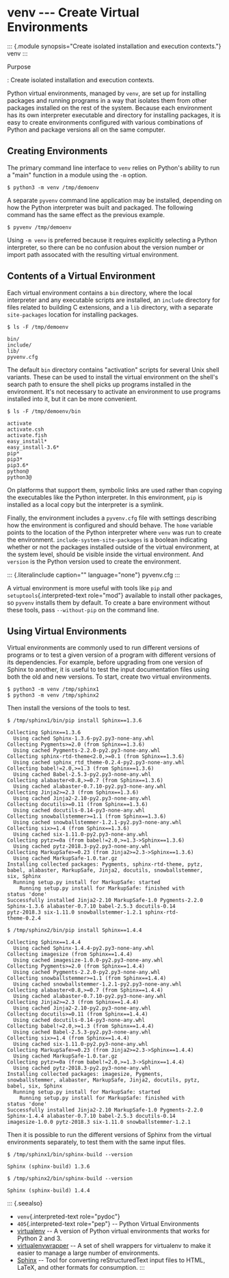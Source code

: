 venv \-\-- Create Virtual Environments
======================================

::: {.module synopsis="Create isolated installation and execution contexts."}
venv
:::

Purpose

:   Create isolated installation and execution contexts.

Python virtual environments, managed by `venv`, are set up for
installing packages and running programs in a way that isolates them
from other packages installed on the rest of the system. Because each
environment has its own interpreter executable and directory for
installing packages, it is easy to create environments configured with
various combinations of Python and package versions all on the same
computer.

Creating Environments
---------------------

The primary command line interface to `venv` relies on Python\'s ability
to run a \"main\" function in a module using the `-m` option.

``` {.sourceCode .none}
$ python3 -m venv /tmp/demoenv
```

A separate `pyvenv` command line application may be installed, depending
on how the Python interpreter was built and packaged. The following
command has the same effect as the previous example.

``` {.sourceCode .none}
$ pyvenv /tmp/demoenv
```

Using `-m venv` is preferred because it requires explicitly selecting a
Python interpreter, so there can be no confusion about the version
number or import path assocated with the resulting virtual environment.

Contents of a Virtual Environment
---------------------------------

Each virtual environment contains a `bin` directory, where the local
interpreter and any executable scripts are installed, an `include`
directory for files related to building C extensions, and a `lib`
directory, with a separate `site-packages` location for installing
packages.

``` {.sourceCode .none}
$ ls -F /tmp/demoenv

bin/
include/
lib/
pyvenv.cfg
```

The default `bin` directory contains \"activation\" scripts for several
Unix shell variants. These can be used to install the virtual
environment on the shell\'s search path to ensure the shell picks up
programs installed in the environment. It\'s not necessary to activate
an environment to use programs installed into it, but it can be more
convenient.

``` {.sourceCode .none}
$ ls -F /tmp/demoenv/bin

activate
activate.csh
activate.fish
easy_install*
easy_install-3.6*
pip*
pip3*
pip3.6*
python@
python3@
```

On platforms that support them, symbolic links are used rather than
copying the executables like the Python interpreter. In this
environment, `pip` is installed as a local copy but the interpreter is a
symlink.

Finally, the environment includes a `pyvenv.cfg` file with settings
describing how the environment is configured and should behave. The
`home` variable points to the location of the Python interpreter where
`venv` was run to create the environment. `include-system-site-packages`
is a boolean indicating whether or not the packages installed outside of
the virtual environment, at the system level, should be visible inside
the virtual environment. And `version` is the Python version used to
create the environment.

::: {.literalinclude caption="" language="none"}
pyvenv.cfg
:::

A virtual environment is more useful with tools like `pip` and
`setuptools`{.interpreted-text role="mod"} available to install other
packages, so `pyvenv` installs them by default. To create a bare
environment without these tools, pass `--without-pip` on the command
line.

Using Virtual Environments
--------------------------

Virtual environments are commonly used to run different versions of
programs or to test a given version of a program with different versions
of its dependencies. For example, before upgrading from one version of
Sphinx to another, it is useful to test the input documentation files
using both the old and new versions. To start, create two virtual
environments.

``` {.sourceCode .none}
$ python3 -m venv /tmp/sphinx1
$ python3 -m venv /tmp/sphinx2
```

Then install the versions of the tools to test.

``` {.sourceCode .none}
$ /tmp/sphinx1/bin/pip install Sphinx==1.3.6

Collecting Sphinx==1.3.6
  Using cached Sphinx-1.3.6-py2.py3-none-any.whl
Collecting Pygments>=2.0 (from Sphinx==1.3.6)
  Using cached Pygments-2.2.0-py2.py3-none-any.whl
Collecting sphinx-rtd-theme<2.0,>=0.1 (from Sphinx==1.3.6)
  Using cached sphinx_rtd_theme-0.2.4-py2.py3-none-any.whl
Collecting babel!=2.0,>=1.3 (from Sphinx==1.3.6)
  Using cached Babel-2.5.3-py2.py3-none-any.whl
Collecting alabaster<0.8,>=0.7 (from Sphinx==1.3.6)
  Using cached alabaster-0.7.10-py2.py3-none-any.whl
Collecting Jinja2>=2.3 (from Sphinx==1.3.6)
  Using cached Jinja2-2.10-py2.py3-none-any.whl
Collecting docutils>=0.11 (from Sphinx==1.3.6)
  Using cached docutils-0.14-py3-none-any.whl
Collecting snowballstemmer>=1.1 (from Sphinx==1.3.6)
  Using cached snowballstemmer-1.2.1-py2.py3-none-any.whl
Collecting six>=1.4 (from Sphinx==1.3.6)
  Using cached six-1.11.0-py2.py3-none-any.whl
Collecting pytz>=0a (from babel!=2.0,>=1.3->Sphinx==1.3.6)
  Using cached pytz-2018.3-py2.py3-none-any.whl
Collecting MarkupSafe>=0.23 (from Jinja2>=2.3->Sphinx==1.3.6)
  Using cached MarkupSafe-1.0.tar.gz
Installing collected packages: Pygments, sphinx-rtd-theme, pytz,
babel, alabaster, MarkupSafe, Jinja2, docutils, snowballstemmer,
six, Sphinx
  Running setup.py install for MarkupSafe: started
    Running setup.py install for MarkupSafe: finished with
status 'done'
Successfully installed Jinja2-2.10 MarkupSafe-1.0 Pygments-2.2.0
Sphinx-1.3.6 alabaster-0.7.10 babel-2.5.3 docutils-0.14
pytz-2018.3 six-1.11.0 snowballstemmer-1.2.1 sphinx-rtd-
theme-0.2.4

$ /tmp/sphinx2/bin/pip install Sphinx==1.4.4

Collecting Sphinx==1.4.4
  Using cached Sphinx-1.4.4-py2.py3-none-any.whl
Collecting imagesize (from Sphinx==1.4.4)
  Using cached imagesize-1.0.0-py2.py3-none-any.whl
Collecting Pygments>=2.0 (from Sphinx==1.4.4)
  Using cached Pygments-2.2.0-py2.py3-none-any.whl
Collecting snowballstemmer>=1.1 (from Sphinx==1.4.4)
  Using cached snowballstemmer-1.2.1-py2.py3-none-any.whl
Collecting alabaster<0.8,>=0.7 (from Sphinx==1.4.4)
  Using cached alabaster-0.7.10-py2.py3-none-any.whl
Collecting Jinja2>=2.3 (from Sphinx==1.4.4)
  Using cached Jinja2-2.10-py2.py3-none-any.whl
Collecting docutils>=0.11 (from Sphinx==1.4.4)
  Using cached docutils-0.14-py3-none-any.whl
Collecting babel!=2.0,>=1.3 (from Sphinx==1.4.4)
  Using cached Babel-2.5.3-py2.py3-none-any.whl
Collecting six>=1.4 (from Sphinx==1.4.4)
  Using cached six-1.11.0-py2.py3-none-any.whl
Collecting MarkupSafe>=0.23 (from Jinja2>=2.3->Sphinx==1.4.4)
  Using cached MarkupSafe-1.0.tar.gz
Collecting pytz>=0a (from babel!=2.0,>=1.3->Sphinx==1.4.4)
  Using cached pytz-2018.3-py2.py3-none-any.whl
Installing collected packages: imagesize, Pygments,
snowballstemmer, alabaster, MarkupSafe, Jinja2, docutils, pytz,
babel, six, Sphinx
  Running setup.py install for MarkupSafe: started
    Running setup.py install for MarkupSafe: finished with
status 'done'
Successfully installed Jinja2-2.10 MarkupSafe-1.0 Pygments-2.2.0
Sphinx-1.4.4 alabaster-0.7.10 babel-2.5.3 docutils-0.14
imagesize-1.0.0 pytz-2018.3 six-1.11.0 snowballstemmer-1.2.1
```

Then it is possible to run the different versions of Sphinx from the
virtual environments separately, to test them with the same input files.

``` {.sourceCode .none}
$ /tmp/sphinx1/bin/sphinx-build --version

Sphinx (sphinx-build) 1.3.6

$ /tmp/sphinx2/bin/sphinx-build --version

Sphinx (sphinx-build) 1.4.4
```

::: {.seealso}
-   `venv`{.interpreted-text role="pydoc"}
-   `405`{.interpreted-text role="pep"} \-- Python Virtual Environments
-   [virtualenv](https://pypi.python.org/pypi/virtualenv) \-- A version
    of Python virtual environments that works for Python 2 and 3.
-   [virtualenvwrapper](https://pypi.python.org/pypi/virtualenvwrapper)
    \-- A set of shell wrappers for virtualenv to make it easier to
    manage a large number of environments.
-   [Sphinx](http://www.sphinx-doc.org/en/stable/) \-- Tool for
    converting reStructuredText input files to HTML, LaTeX, and other
    formats for consumption.
:::
